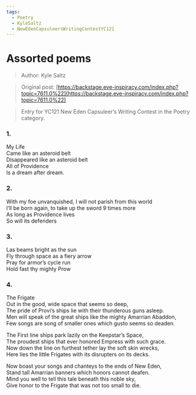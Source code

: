 ```yaml
---
tags:
  - Poetry
  - KyleSaltz
  - NewEdenCapsuleersWritingContestYC121
---
```


# Assorted poems

> Author: Kyle Saltz

> Original post: [https://backstage.eve-inspiracy.com/index.php?topic=7611.0%22](https://backstage.eve-inspiracy.com/index.php?topic=7611.0%22)

> Entry for YC121 New Eden Capsuleer’s Writing Contest in the Poetry category.


### 1.

My Life<br>
Came like an asteroid belt<br>
Disappeared like an asteroid belt<br>
All of Providence<br>
Is a dream after dream.

### 2.

With my foe unvanquished, I will not parish from this world<br>
I’ll be born again, to take up the sword 9 times more<br>
As long as Providence lives<br>
So will its defenders<br>

### 3.

Las beams bright as the sun<br>
Fly through space as a fiery arrow<br>
Pray for armor’s cycle run<br>
Hold fast thy mighty Prow<br>

### 4.

The Frigate<br>
Out in the good, wide space that seems so deep,<br>
The pride of Provi’s ships lie with their thunderous guns asleep.<br>
Men will speak of the great ships like the mighty Amarrian Abaddon,<br>
Few songs are song of smaller ones which gusto seems so deaden.<br>

The First line ships park lazily on the Keepstar’s Space,<br>
The proudest ships that ever honored Empress with such grace.<br>
Now down the line on furthest tether lay the soft skin wrecks,<br>
Here lies the little Frigates with its disrupters on its decks.<br>

Now boast your songs and chanteys to the ends of New Eden,<br>
Stand tall Amarrian banners which honors cannot deafen.<br>
Mind you well to tell this tale beneath this noble sky,<br>
Give honor to the Frigate that was not too small to die.<br>
